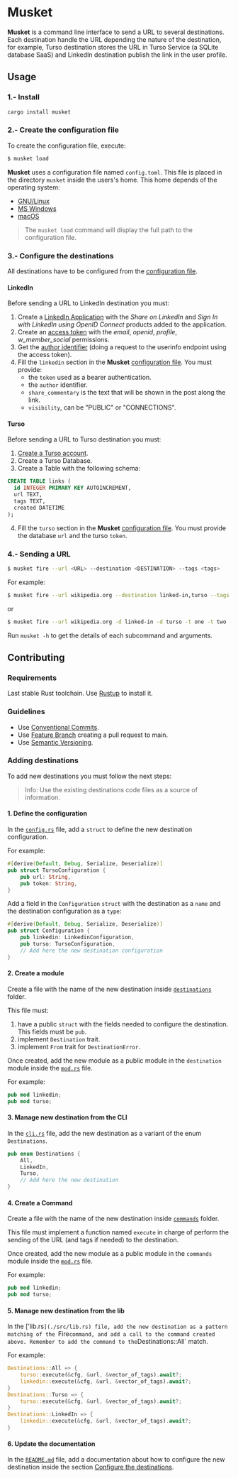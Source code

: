 # Musket

__Musket__ is a command line interface to send a URL to several destinations. Each destination handle the URL depending the nature of the destination, for example, Turso destination stores the URL in Turso Service (a SQLite database SaaS) and LinkedIn destination publish the link in the user profile.

## Usage

### 1.- Install

```bash
cargo install musket
```

### 2.- Create the configuration file

To create the configuration file, execute:

```bash
$ musket load
```

__Musket__ uses a configuration file named `config.toml`. This file is placed in the directory `musket` inside the users's home. This home depends of the operating system:

- [GNU/Linux](https://www.freedesktop.org/wiki/Software/xdg-user-dirs/)
- [MS Windows](https://learn.microsoft.com/es-es/windows/win32/shell/knownfolderid?redirectedfrom=MSDN)
- [macOS](https://developer.apple.com/library/archive/documentation/FileManagement/Conceptual/FileSystemProgrammingGuide/FileSystemOverview/FileSystemOverview.html#//apple_ref/doc/uid/TP40010672-CH2-SW6)

> The `musket load` command will display the full path to the configuration file.

### 3.- Configure the destinations

All destinations have to be configured from the [configuration file](#2--create-the-configuration-file).

#### LinkedIn

Before sending a URL to LinkedIn destination you must:

1. Create a [LinkedIn Application](https://www.linkedin.com/developers) with the _Share on LinkedIn_ and _Sign In with LinkedIn using OpenID Connect_ products added to the application.
2. Create an [access token](https://www.linkedin.com/developers/tools/oauth) with the _email_, _openid_, _profile_, _w_member_social_ permissions.
3. Get the [author identifier](https://learn.microsoft.com/es-es/linkedin/consumer/integrations/self-serve/sign-in-with-linkedin-v2#api-request-to-retreive-member-details) (doing a request to the userinfo endpoint using the access token).
4. Fill the `linkedin` section in the __Musket__ [configuration file](#2--create-the-configuration-file). You must provide:
   - the `token` used as a bearer authentication.
   - the `author` identifier.
   - `share_commentary` is the text that will be shown in the post along the link.
   - `visibility`, can be "PUBLIC" or "CONNECTIONS".

#### Turso

Before sending a URL to Turso destination you must:

1. [Create a Turso account](https://app.turso.tech).
2. Create a Turso Database.
3. Create a Table with the following schema:
```sql
CREATE TABLE links (
  id INTEGER PRIMARY KEY AUTOINCREMENT,
  url TEXT,
  tags TEXT,
  created DATETIME
);
```
4. Fill the `turso` section in the __Musket__ [configuration file](#2--create-the-configuration-file). You must provide the database `url` and the turso `token`.


### 4.- Sending a URL

```bash
$ musket fire --url <URL> --destination <DESTINATION> --tags <tags>
```

For example:

```bash
$ musket fire --url wikipedia.org --destination linked-in,turso --tags one,two,three
```

or

```bash
$ musket fire --url wikipedia.org -d linked-in -d turso -t one -t two -t three
```

Run `musket -h` to get the details of each subcommand and arguments.

## Contributing

### Requirements

Last stable Rust toolchain. Use [Rustup](https://rustup.rs/) to install it.

### Guidelines

* Use [Conventional Commits](https://www.conventionalcommits.org/).
* Use [Feature Branch](https://www.atlassian.com/git/tutorials/comparing-workflows/feature-branch-workflow) creating a pull request to main.
* Use [Semantic Versioning](https://semver.org/).

### Adding destinations

To add new destinations you must follow the next steps:

> Info: Use the existing destinations code files as a source of information.

#### 1. Define the configuration

In the [`config.rs`](./src/config.rs) file, add a `struct` to define the new destination configuration.

For example:

```rust
#[derive(Default, Debug, Serialize, Deserialize)]
pub struct TursoConfiguration {
    pub url: String,
    pub token: String,
}
```

Add a field in the `Configuration` `struct` with the destination as a `name` and the destination configuration as a `type`:

```rust
#[derive(Default, Debug, Serialize, Deserialize)]
pub struct Configuration {
    pub linkedin: LinkedinConfiguration,
    pub turso: TursoConfiguration,
    // Add here the new destination configuration
}
```

#### 2. Create a module

Create a file with the name of the new destination inside [`destinations`](./src/destinations/) folder. 

This file must:

1. have a public `struct` with the fields needed to configure the destination. This fields must be `pub`.
2. implement `Destination` trait.
3. implement `From` trait for `DestinationError`.

Once created, add the new module as a public module in the `destination` module inside the [`mod.rs`](./src/destinations/mod.rs) file.

For example:

```rust
pub mod linkedin;
pub mod turso;
```

#### 3. Manage new destination from the CLI

In the [`cli.rs`](./src/cli.rs) file, add the new destination as a variant of the enum `Destinations`.

```rust
pub enum Destinations {
    All,
    LinkedIn,
    Turso,
    // Add here the new destination
}
```

#### 4. Create a Command

Create a file with the name of the new destination inside [`commands`](./src/commands/) folder. 

This file must implement a function named `execute` in charge of perform the sending of the URL (and tags if needed) to the destination.

Once created, add the new module as a public module in the `commands` module inside the [`mod.rs`](./src/commands/mod.rs) file.

For example:

```rust
pub mod linkedin;
pub mod turso;
```

#### 5. Manage new destination from the lib

In the ['lib.rs`](./src/lib.rs) file, add the new destination as a pattern matching of the `Fire` command, and add a call to the command created above. Remember to add the command to the `Destinations::All` match.

For example:

```rust
Destinations::All => {
    turso::execute(&cfg, &url, &vector_of_tags).await?;
    linkedin::execute(&cfg, &url, &vector_of_tags).await?;
}
Destinations::Turso => {
    turso::execute(&cfg, &url, &vector_of_tags).await?;
}
Destinations::LinkedIn => {
    linkedin::execute(&cfg, &url, &vector_of_tags).await?;
}
```

#### 6. Update the documentation

In the [`README.md`](README.md) file, add a documentation about how to configure the new destination inside the section [Configure the destinations](#3--configure-the-destinations).